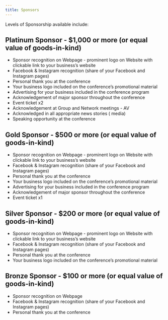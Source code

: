 ```yaml
---
title: Sponsors
---
```


Levels of Sponsorship available include: 

## Platinum Sponsor - $1,000 or more (or equal value of goods-in-kind) 

* Sponsor recognition on Webpage - prominent logo on Website with clickable link to your business’s website 
* Facebook & Instagram recognition (share of your Facebook and Instagram pages)
* Personal thank you at the conference 
* Your business logo included on the conference’s promotional material
* Advertising for your business included in the conference program 
* Acknowledgement of major sponsor throughout the conference 
* Event ticket x2 
* Acknowledgement at Group and Network meetings - AV 
* Acknowledged in all appropriate news stories ( media) 
* Speaking opportunity at the conference 

## Gold Sponsor - $500 or more (or equal value of goods-in-kind) 

* Sponsor recognition on Webpage - prominent logo on Website with clickable link to your business’s website 
* Facebook & Instagram recognition (share of your Facebook and Instagram pages) 
* Personal thank you at the conference 
* Your business logo included on the conference’s promotional material
* Advertising for your business included in the conference program 
* Acknowledgement of major sponsor throughout the conference 
* Event ticket x1 

## Silver Sponsor - $200 or more (or equal value of goods-in-kind) 

* Sponsor recognition on Webpage - prominent logo on Website with clickable link to your business’s website 
* Facebook & Instagram recognition (share of your Facebook and Instagram pages)
* Personal thank you at the conference 
* Your business logo included on the conference’s promotional material 

## Bronze Sponsor - $100 or more (or equal value of goods-in-kind) 

* Sponsor recognition on Webpage 
* Facebook & Instagram recognition (share of your Facebook and Instagram pages)
* Personal thank you at the conference
